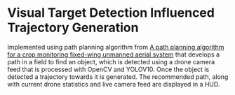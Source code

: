 # Visual Target Detection Influenced Trajectory Generation
Implemented using path planning algorithm from [A path planning algorithm for a crop monitoring fixed-wing unmanned aerial system](https://link.springer.com/article/10.1007/s11432-023-4087-4) that develops a path in a field to find an object, which is detected using a drone camera feed that is processed with OpenCV and YOLOV10. Once the object is detected a trajectory towards it is generated. The recommended path, along with current drone statistics and live camera feed are displayed in a HUD. 